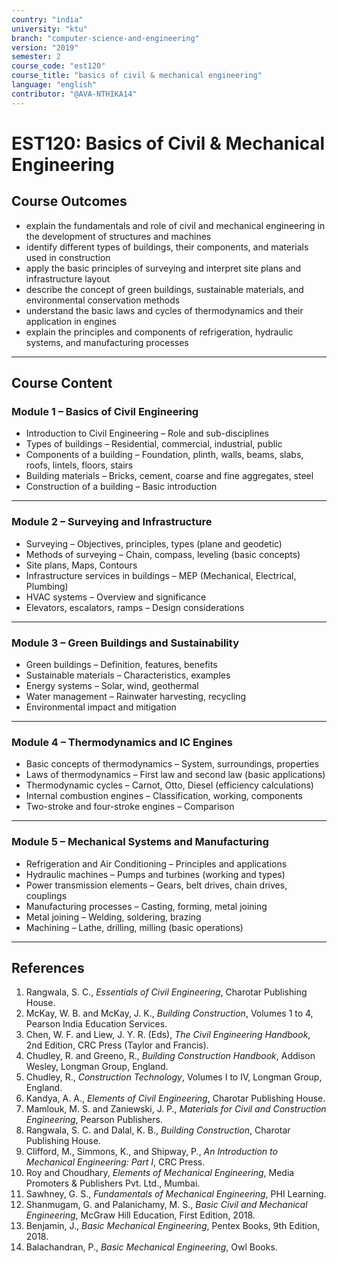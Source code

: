 ```yaml
---
country: "india"
university: "ktu"
branch: "computer-science-and-engineering"
version: "2019"
semester: 2
course_code: "est120"
course_title: "basics of civil & mechanical engineering"
language: "english"
contributor: "@AVA-NTHIKA14"
---
```


# EST120: Basics of Civil & Mechanical Engineering

## Course Outcomes
- explain the fundamentals and role of civil and mechanical engineering in the development of structures and machines
- identify different types of buildings, their components, and materials used in construction
- apply the basic principles of surveying and interpret site plans and infrastructure layout
- describe the concept of green buildings, sustainable materials, and environmental conservation methods
- understand the basic laws and cycles of thermodynamics and their application in engines
- explain the principles and components of refrigeration, hydraulic systems, and manufacturing processes

---

## Course Content

### Module 1 – **Basics of Civil Engineering**

- Introduction to Civil Engineering – Role and sub-disciplines  
- Types of buildings – Residential, commercial, industrial, public  
- Components of a building – Foundation, plinth, walls, beams, slabs, roofs, lintels, floors, stairs  
- Building materials – Bricks, cement, coarse and fine aggregates, steel  
- Construction of a building – Basic introduction  

---

### Module 2 – **Surveying and Infrastructure**

- Surveying – Objectives, principles, types (plane and geodetic)  
- Methods of surveying – Chain, compass, leveling (basic concepts)  
- Site plans, Maps, Contours  
- Infrastructure services in buildings – MEP (Mechanical, Electrical, Plumbing)  
- HVAC systems – Overview and significance  
- Elevators, escalators, ramps – Design considerations  

---

### Module 3 – **Green Buildings and Sustainability**

- Green buildings – Definition, features, benefits  
- Sustainable materials – Characteristics, examples  
- Energy systems – Solar, wind, geothermal  
- Water management – Rainwater harvesting, recycling  
- Environmental impact and mitigation  

---

### Module 4 – **Thermodynamics and IC Engines**

- Basic concepts of thermodynamics – System, surroundings, properties  
- Laws of thermodynamics – First law and second law (basic applications)  
- Thermodynamic cycles – Carnot, Otto, Diesel (efficiency calculations)  
- Internal combustion engines – Classification, working, components  
- Two-stroke and four-stroke engines – Comparison  

---

### Module 5 – **Mechanical Systems and Manufacturing**

- Refrigeration and Air Conditioning – Principles and applications  
- Hydraulic machines – Pumps and turbines (working and types)  
- Power transmission elements – Gears, belt drives, chain drives, couplings  
- Manufacturing processes – Casting, forming, metal joining  
- Metal joining – Welding, soldering, brazing  
- Machining – Lathe, drilling, milling (basic operations)  

---

## References

1. Rangwala, S. C., *Essentials of Civil Engineering*, Charotar Publishing House.  
2. McKay, W. B. and McKay, J. K., *Building Construction*, Volumes 1 to 4, Pearson India Education Services.  
3. Chen, W. F. and Liew, J. Y. R. (Eds), *The Civil Engineering Handbook*, 2nd Edition, CRC Press (Taylor and Francis).  
4. Chudley, R. and Greeno, R., *Building Construction Handbook*, Addison Wesley, Longman Group, England.  
5. Chudley, R., *Construction Technology*, Volumes I to IV, Longman Group, England.  
6. Kandya, A. A., *Elements of Civil Engineering*, Charotar Publishing House.  
7. Mamlouk, M. S. and Zaniewski, J. P., *Materials for Civil and Construction Engineering*, Pearson Publishers.  
8. Rangwala, S. C. and Dalal, K. B., *Building Construction*, Charotar Publishing House.  
9. Clifford, M., Simmons, K., and Shipway, P., *An Introduction to Mechanical Engineering: Part I*, CRC Press.  
10. Roy and Choudhary, *Elements of Mechanical Engineering*, Media Promoters & Publishers Pvt. Ltd., Mumbai.  
11. Sawhney, G. S., *Fundamentals of Mechanical Engineering*, PHI Learning.  
12. Shanmugam, G. and Palanichamy, M. S., *Basic Civil and Mechanical Engineering*, McGraw Hill Education, First Edition, 2018.  
13. Benjamin, J., *Basic Mechanical Engineering*, Pentex Books, 9th Edition, 2018.  
14. Balachandran, P., *Basic Mechanical Engineering*, Owl Books.  
